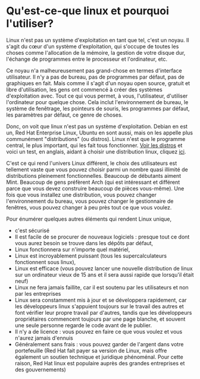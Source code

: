 # Qu'est-ce-que linux et pourquoi l'utiliser?

Linux n'est pas un système d'exploitation en tant que tel, c'est un noyau. Il s'agit du cœur d'un système d'exploitation, qui s'occupe de toutes les choses comme l'allocation de la mémoire, la gestion de votre disque dur, l'échange de programmes entre le processeur et l'ordinateur, etc.

Ce noyau n'a malheureusement pas grand-chose en termes d'interface utilisateur. Il n'y a pas de bureau, pas de programmes par défaut, pas de graphiques en fait. Mais comme il s'agit d'un noyau open source, gratuit et libre d'utilisation, les gens ont commencé à créer des systèmes d'exploitation avec.
Tout ce qui vous permet, à vous, l'utilisateur, d'utiliser l'ordinateur pour quelque chose. Cela inclut l'environnement de bureau, le système de fenêtrage, les pointeurs de souris, les programmes par défaut, les paramètres par défaut, ce genre de choses.

Donc, on voit que linux n'est pas un système d'exploitation. Debian en est un, Red Hat Enterprise Linux, Ubuntu en sont aussi, mais on les appelle plus communément "distributions" (ou distros). Linux n'est que le programme central, le plus important, qui les fait tous fonctionner. [Voir les distros](https://distrowatch.com) et voici un test, en anglais, aidant à choisir une distribution linux, cliquez [ici](https://distrochooser.de/en/).

C'est ce qui rend l'univers Linux différent, le choix des utilisateurs est tellement vaste que vous pouvez choisir parmi un nombre quasi illimité de distributions pleinement fonctionnelles. Beaucoup de débutants aiment Mint. Beaucoup de gens préfèrent Arch (qui est intéressant et différent parce que vous devez construire beaucoup de pièces vous-même). Une fois que vous installez une distribution, vous pouvez changer l'environnement du bureau, vous pouvez changer le gestionnaire de fenêtres, vous pouvez changer à peu près tout ce que vous voulez.

Pour énumérer quelques autres éléments qui rendent Linux unique,
- c'est sécurisé
- Il est facile de se procurer de nouveaux logiciels : presque tout ce dont vous aurez besoin se trouve dans les dépôts par défaut,
- Linux fonctionnera sur n'importe quel matériel,
- Linux est incroyablement puissant (tous les supercalculateurs fonctionnent sous linux),
- Linux est efficace (vous pouvez lancer une nouvelle distribution de linux sur un ordinateur vieux de 15 ans et il sera aussi rapide que lorsqu'il était neuf)
- Linux ne fera jamais faillite, car il est soutenu par les utilisateurs et non par les entreprises
- Linux sera constamment mis à jour et se développera rapidement, car les développeurs linux s'appuient toujours sur le travail des autres et font vérifier leur propre travail par d'autres, tandis que les développeurs propriétaires commencent toujours par une page blanche, et souvent une seule personne regarde le code avant de le publier.
- Il n'y a de licence : vous pouvez en faire ce que vous voulez et vous n'aurez jamais d'ennuis
- Généralement sans frais : vous pouvez garder de l'argent dans votre portefeuille (Red Hat fait payer sa version de Linux, mais offre également un soutien technique et juridique phénoménal. Pour cette raison, Red Hat linux est populaire auprès des grandes entreprises et des gouvernements)
